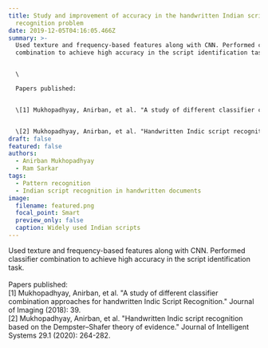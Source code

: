 ```yaml
---
title: Study and improvement of accuracy in the handwritten Indian script
  recognition problem
date: 2019-12-05T04:16:05.466Z
summary: >-
  Used texture and frequency-based features along with CNN. Performed classifier
  combination to achieve high accuracy in the script identification task.


  \

  Papers published:


  \[1] Mukhopadhyay, Anirban, et al. "A study of different classifier combination approaches for handwritten Indic Script Recognition." Journal of Imaging (2018): 39.


  \[2] Mukhopadhyay, Anirban, et al. "Handwritten Indic script recognition based on the Dempster–Shafer theory of evidence." Journal of Intelligent Systems 29.1 (2020): 264-282.
draft: false
featured: false
authors:
  - Anirban Mukhopadhyay
  - Ram Sarkar
tags:
  - Pattern recognition
  - Indian script recognition in handwritten documents
image:
  filename: featured.png
  focal_point: Smart
  preview_only: false
  caption: Widely used Indian scripts
---
```

Used texture and frequency-based features along with CNN. Performed classifier combination to achieve high accuracy in the script identification task.\
\
Papers published:\
\[1] Mukhopadhyay, Anirban, et al. "A study of different classifier combination approaches for handwritten Indic Script Recognition." Journal of Imaging (2018): 39.\
\[2] Mukhopadhyay, Anirban, et al. "Handwritten Indic script recognition based on the Dempster–Shafer theory of evidence." Journal of Intelligent Systems 29.1 (2020): 264-282.